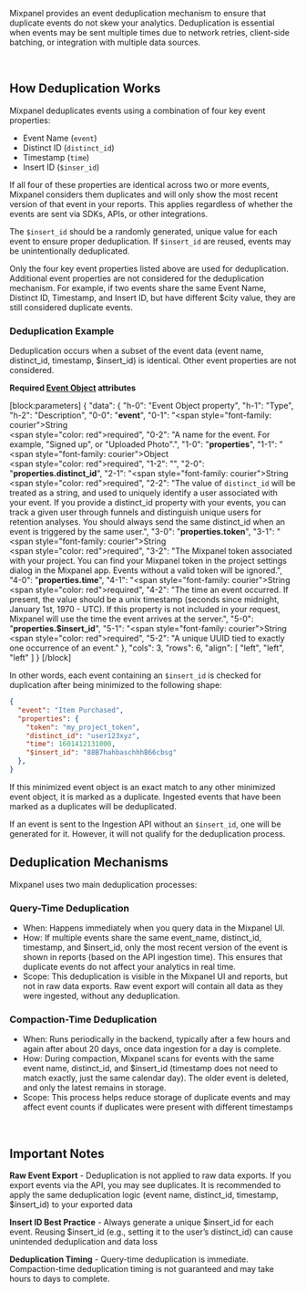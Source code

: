 Mixpanel provides an event deduplication mechanism to ensure that duplicate events do not skew your analytics. Deduplication is essential when events may be sent multiple times due to network retries, client-side batching, or integration with multiple data sources.

<br />

## How Deduplication Works

Mixpanel deduplicates events using a combination of four key event properties:

- Event Name (`event`)
- Distinct ID (`distinct_id`)
- Timestamp (`time`)
- Insert ID (`$inser_id`)

If all four of these properties are identical across two or more events, Mixpanel considers them duplicates and will only show the most recent version of that event in your reports. This applies regardless of whether the events are sent via SDKs, APIs, or other integrations. 

The `$insert_id` should be a randomly generated, unique value for each event to ensure proper deduplication. If `$insert_id` are reused, events may be unintentionally deduplicated.

Only the four key event properties listed above are used for deduplication. Additional event properties are not considered for the deduplication mechanism. For example, if two events share the same Event Name, Distinct ID, Timestamp, and Insert ID, but have different $city value, they are still considered duplicate events.

### Deduplication Example

Deduplication occurs when a subset of the event data (event name, distinct_id, timestamp, $insert_id) is identical. Other event properties are not considered.

**Required [Event Object](doc:data-model#anatomy-of-an-event) attributes**

[block:parameters]
{
  "data": {
    "h-0": "Event Object property",
    "h-1": "Type",
    "h-2": "Description",
    "0-0": "**event**",
    "0-1": "<span style=\"font-family: courier\">String</span></br><span style=\"color: red\">required</span>",
    "0-2": "A name for the event. For example, \"Signed up\", or \"Uploaded Photo\".",
    "1-0": "**properties**",
    "1-1": "<span style=\"font-family: courier\">Object</span></br><span style=\"color: red\">required</span>",
    "1-2": "",
    "2-0": "**properties.distinct_id**",
    "2-1": "<span style=\"font-family: courier\">String</span></br><span style=\"color: red\">required</span>",
    "2-2": "The value of `distinct_id` will be treated as a string, and used to uniquely identify a user associated with your event. If you provide a distinct_id property with your events, you can track a given user through funnels and distinguish unique users for retention analyses. You should always send the same distinct_id when an event is triggered by the same user.",
    "3-0": "**properties.token**",
    "3-1": "<span style=\"font-family: courier\">String</span></br><span style=\"color: red\">required</span>",
    "3-2": "The Mixpanel token associated with your project. You can find your Mixpanel token in the project settings dialog in the Mixpanel app. Events without a valid token will be ignored.",
    "4-0": "**properties.time**",
    "4-1": "<span style=\"font-family: courier\">String</span></br><span style=\"color: red\">required</span>",
    "4-2": "The time an event occurred. If present, the value should be a unix timestamp (seconds since midnight, January 1st, 1970 - UTC). If this property is not included in your request, Mixpanel will use the time the event arrives at the server.",
    "5-0": "**properties.$insert_id**",
    "5-1": "<span style=\"font-family: courier\">String</span></br><span style=\"color: red\">required</span>",
    "5-2": "A unique UUID tied to exactly one occurrence of an event."
  },
  "cols": 3,
  "rows": 6,
  "align": [
    "left",
    "left",
    "left"
  ]
}
[/block]


In other words, each event containing an `$insert_id` is checked for duplication after being minimized to the following shape:

```json
{
  "event": "Item Purchased",
  "properties": {
    "token": "my_project_token",
    "distinct_id": "user123xyz",
    "time": 1601412131000,
    "$insert_id": "88B7hahbaschhhB66cbsg"
  },
}
```

If this minimized event object is an exact match to any other minimized event object, it is marked as a duplicate. Ingested events that have been marked as a duplicates will be deduplicated.

If an event is sent to the Ingestion API without an `$insert_id`, one will be generated for it. However, it will not qualify for the deduplication process.

## Deduplication Mechanisms

Mixpanel uses two main deduplication processes:

### Query-Time Deduplication

- When: Happens immediately when you query data in the Mixpanel UI.
- How: If multiple events share the same event_name, distinct_id, timestamp, and $insert_id, only the most recent version of the event is shown in reports (based on the API ingestion time). This ensures that duplicate events do not affect your analytics in real time.
- Scope: This deduplication is visible in the Mixpanel UI and reports, but not in raw data exports. Raw event export will contain all data as they were ingested, without any deduplication.

### Compaction-Time Deduplication

- When: Runs periodically in the backend, typically after a few hours and again after about 20 days, once data ingestion for a day is complete.
- How: During compaction, Mixpanel scans for events with the same event name, distinct_id, and $insert_id (timestamp does not need to match exactly, just the same calendar day). The older event is deleted, and only the latest remains in storage.
- Scope: This process helps reduce storage of duplicate events and may affect event counts if duplicates were present with different timestamps

<br />

## Important Notes

**Raw Event Export** - Deduplication is not applied to raw data exports. If you export events via the API, you may see duplicates. It is recommended to apply the same deduplication logic (event name, distinct_id, timestamp, $insert_id) to your exported data

**Insert ID Best Practice** - Always generate a unique $insert_id for each event. Reusing $insert_id (e.g., setting it to the user’s distinct_id) can cause unintended deduplication and data loss

**Deduplication Timing** - Query-time deduplication is immediate. Compaction-time deduplication timing is not guaranteed and may take hours to days to complete.